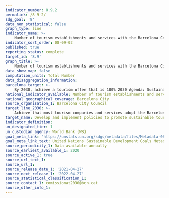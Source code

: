 ```yaml
---
indicator_number: 8.9.2
permalink: /8-9-2/
sdg_goal: '8'
data_non_statistical: false
graph_type: line
indicator_name: >-
    Number of tourism establishments and services with the Barcelona Commitment label
indicator_sort_order: 08-09-02
published: true
reporting_status: complete
target_id: '8.9'
graph_title: >-
    Number of tourism establishments and services with the Barcelona Commitment label
data_show_map: false
computation_units: Total Number
data_disaggregation_information: 
barcelona_target: >-
    By 2030, achieve a tourism offer that is 100% 2030 Agenda: Sustainable, safe and high-quality
national_indicator_available: Number of tourism establishments and services with the Barcelona Commitment label
national_geographical_coverage: Barcelona City
source_organisation_1: Barcelona City Council
target_line_2030: >-
    Achieve that most tourism companies and services adopt the Barcelona Commitment label: Above 50.0%
target_name: Develop and implement policies to promote sustainable tourism which create employment and promote local culture and products
indicator_definition:
un_designated_tier: 1
un_custodian_agency: World Bank (WB)
goal_meta_link: 'https://unstats.un.org/sdgs/metadata/files/Metadata-08-09-01.pdf'
goal_meta_link_text: United Nations Sustainable Development Goals Metadata (pdf 894kB)
source_periodicity_1: Data available annually
source_earliest_available_1: 2020
source_active_1: true
source_url_text_1: 
source_url_1:
source_release_date_1: '2021-04-27'
source_next_release_1: '2022-04-27'
source_statistical_classification_1: 
source_contact_1: comissionat2030@bcn.cat
source_other_info_1:
---
```

